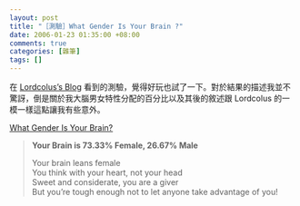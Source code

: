 ```yaml
--- 
layout: post
title: "［測驗］What Gender Is Your Brain ?"
date: 2006-01-23 01:35:00 +08:00
comments: true
categories: [雜筆]
tags: []
---
```


在 [Lordcolus’s Blog](http://lordcolus.blogspot.com/2005/04/blog-post_16.html) 看到的測驗，覺得好玩也試了一下。對於結果的描述我並不驚訝，倒是關於我大腦男女特性分配的百分比以及其後的敘述跟 Lordcolus 的一模一樣這點讓我有些意外。

[What Gender Is Your Brain?](http://www.blogthings.com/genderbrainquiz/)

> **Your Brain is 73.33% Female, 26.67% Male**  
>   
> Your brain leans female  
> You think with your heart, not your head  
> Sweet and considerate, you are a giver  
> But you’re tough enough not to let anyone take advantage of you!